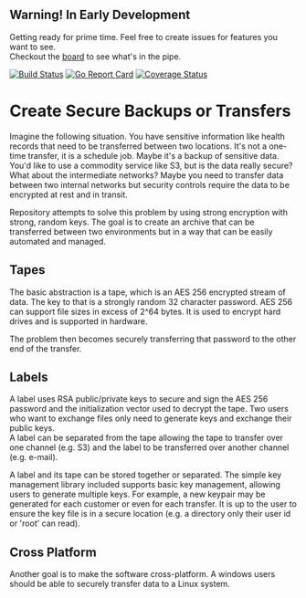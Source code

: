 Warning! In Early Development
----------------------------
Getting ready for prime time.  Feel free to create issues 
for features you want to see.  
Checkout the [board](https://github.com/DarcInc/repository/projects/1)
to see what's in the pipe.


[![Build Status](https://travis-ci.org/DarcInc/repository.svg?branch=master)](https://travis-ci.org/DarcInc/repository)
[![Go Report Card](https://goreportcard.com/badge/github.com/darcinc/repository)](https://goreportcard.com/report/github.com/darcinc/repository)
[![Coverage Status](https://coveralls.io/repos/github/DarcInc/repository/badge.svg?branch=master)](https://coveralls.io/github/DarcInc/repository?branch=master)


Create Secure Backups or Transfers
==================================

Imagine the following situation.  You have sensitive information like health
records that need to be transferred between two locations.  It's not a one-time
transfer, it is a schedule job.  Maybe it's a backup of sensitive data.  You'd 
like to use a commodity service like S3, but is the data really secure?  What
about the intermediate networks?  Maybe you need to transfer data between two
internal networks but security controls require the data to be encrypted at 
rest and in transit.

Repository attempts to solve this problem by using strong encryption with strong,
random keys.  The goal is to create an archive that can be transferred between
two environments but in a way that can be easily automated and managed.  

Tapes
-----

The basic abstraction is a tape, which is an AES 256 encrypted stream of data.
The key to that is a strongly random 32 character password.  AES 256 can support
file sizes in excess of 2^64 bytes.  It is used to encrypt hard drives and is
supported in hardware.  

The problem then becomes securely transferring that password to the other end 
of the transfer.

Labels
------

A label uses RSA public/private keys to secure and sign the AES 256 password and
the initialization vector used to decrypt the tape.  Two users who want to 
exchange files only need to generate keys and exchange their public keys.  
A label can be separated from the tape allowing the tape to transfer over 
one channel (e.g. S3) and the label to be transferred over another channel 
(e.g. e-mail).  

A label and its tape can be stored together or separated.  The simple key management
library included supports basic key management, allowing users to generate multiple
keys.  For example, a new keypair may be generated for each customer or even for
each transfer.  It is up to the user to ensure the key file is in a secure location
(e.g. a directory only their user id or 'root' can read).

Cross Platform
--------------

Another goal is to make the software cross-platform.  A windows users should be
able to securely transfer data to a Linux system.  
